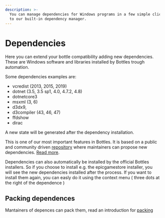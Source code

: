 ```yaml
---
description: >-
  You can manage dependencies for Windows programs in a few simple clicks thanks
  to our built-in dependency manager.
---
```


# Dependencies

Here you can extend your bottle compatibility adding new dependencies. These are Windows software and libraries installed by Bottles trough automation.

Some dependencies examples are:

* vcredist \(2013, 2015, 2019\)
* dotnet \(3.5, 3.5 sp1, 4.0, 4.7.2, 4.8\)
* dotnetcore3
* msxml \(3, 6\)
* d3dx9,
* d3compiler \(43, 46, 47\)
* ffdshow
* dirac

A new state will be generated after the dependency installation.

This is one of our most important features in Bottles. It is based on a public and community driven [repository](https://github.com/bottlesdevs/dependencies) where maintainers can propose new dependencies. [Read more](../contribute/missing-dependencies.md).

Dependencies can also automatically be installed by the official Bottles installers. So if you choose to install e.g. the epicgamestore installer, you will see the new dependencies installed after the process.
If you want to install them again, you can easly do it using the context menu ( three dots at the right of the dependence ) 


## Packing dependences 

Mantainers of depences can pack them, read an introduction for [packing](https://maintainers.usebottles.com/dependencies/Introduction)


